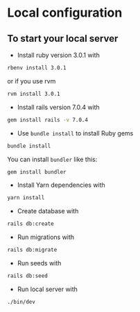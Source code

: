 # Local configuration

## To start your local server

* Install ruby version 3.0.1 with

```sh
rbenv install 3.0.1
```

or if you use rvm

```sh
rvm install 3.0.1
```

* Install rails version 7.0.4 with

```sh
gem install rails -v 7.0.4
```

* Use `bundle install` to install Ruby gems

```sh
bundle install
```

You can install `bundler` like this:

```sh
gem install bundler
```

* Install Yarn dependencies with

```sh
yarn install
```

* Create database with

```sh
rails db:create
```

* Run migrations with

```sh
rails db:migrate
```

* Run seeds with

```sh
rails db:seed
```

* Run local server with

```sh
./bin/dev
```
